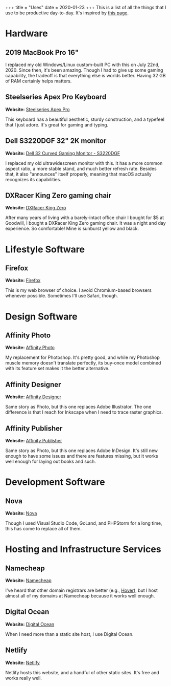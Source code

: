 +++
title = "Uses"
date = 2020-01-23
+++
This is a list of all the things that I use to be productive day-to-day. It's inspired by [this page](https://github.com/wesbos/awesome-uses).

# Hardware

## 2019 MacBook Pro 16"

I replaced my old Windows/Linux custom-built PC with this on July 22nd, 2020. Since then, it's been amazing. Though I had to give up some gaming capability, the tradeoff is that everything else is worlds better. Having 32 GB of RAM certainly helps matters.

## Steelseries Apex Pro Keyboard

**Website:** [Steelseries Apex Pro](https://steelseries.com/gaming-keyboards/apex-pro)

This keyboard has a beautiful aesthetic, sturdy construction, and a typefeel that I just adore. It's great for gaming and typing.

## Dell S3220DGF 32" 2K monitor

**Website:** [Dell 32 Curved Gaming Monitor - S3220DGF](https://www.dell.com/en-us/shop/dell-32-curved-gaming-monitor-s3220dgf/apd/210-atyt/monitors-monitor-accessories)

I replaced my old ultrawidescreen monitor with this. It has a more common aspect ratio, a more stable stand, and much
better refresh rate. Besides that, it also "announces" itself properly, meaning that macOS actually recognizes its capabilities.

## DXRacer King Zero gaming chair

**Website:** [DXRacer King Zero](https://www.dxracer.com/au/en-au/product/1/gaming-chair/king-series/oh-kf00-nr-zero/)

After many years of living with a barely-intact office chair I bought for $5 at Goodwill, I bought a DXRacer King Zero gaming chair. It was a night and day experience. So comfortable! Mine is sunburst yellow and black.

# Lifestyle Software

## Firefox

**Website:** [Firefox](https://www.firefox.com/)

This is my web browser of choice. I avoid Chromium-based browsers whenever possible. Sometimes I'll use Safari, though.

# Design Software

## Affinity Photo

**Website:** [Affinity Photo](https://affinity.serif.com/photo/)

My replacement for Photoshop. It's pretty good, and while my Photoshop muscle memory doesn't translate
perfectly, its buy-once model combined with its feature set makes it the better alternative.

## Affinity Designer

**Website:** [Affinity Designer](https://affinity.serif.com/designer/)

Same story as Photo, but this one replaces Adobe Illustrator. The one difference is that I reach for
Inkscape when I need to trace raster graphics.

## Affinity Publisher

**Website:** [Affinity Publisher](https://affinity.serif.com/publisher/)

Same story as Photo, but this one replaces Adobe InDesign. It's still new enough to have some issues and
there are features missing, but it works well enough for laying out books and such.

# Development Software

## Nova

**Website:** [Nova](https://www.nova.app/)

Though I used Visual Studio Code, GoLand, and PHPStorm for a long time, this has come to replace all of them.

# Hosting and Infrastructure Services

## Namecheap

**Website:** [Namecheap](https://www.namecheap.com/)

I've heard that other domain registrars are better (e.g., [Hover](https://www.hover.com/)), but I host almost all of my domains
at Namecheap because it works well enough.

## Digital Ocean

**Website:** [Digital Ocean](https://www.digitalocean.com/)

When I need more than a static site host, I use Digital Ocean.

## Netlify

**Website:** [Netlify](https://www.netlify.com/)

Netlify hosts this website, and a handful of other static sites. It's free and works really well.
